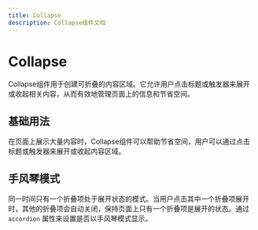 ```yaml
---
title: Collapse
description: Collapse组件文档
---
```


# Collapse

Collapse组件用于创建可折叠的内容区域。它允许用户点击标题或触发器来展开或收起相关内容，从而有效地管理页面上的信息和节省空间。

## 基础用法

在页面上展示大量内容时，Collapse组件可以帮助节省空间，用户可以通过点击标题或触发器来展开或收起内容区域。

<preview path="../demo/Collapse/Basic.vue" title="基础用法" ></preview>

## 手风琴模式

同一时间只有一个折叠项处于展开状态的模式。当用户点击其中一个折叠项展开时，其他的折叠项会自动关闭，保持页面上只有一个折叠项是展开的状态。通过 `accordion` 属性来设置是否以手风琴模式显示。
<preview path="../demo/Collapse/Accordion.vue" title="手风琴模式"></preview>

